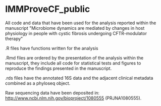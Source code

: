# IMMProveCF_public
All code and data that have been used for the analysis reported within the manuscript "Microbiome dynamics are mediated by changes in host physiology in people with cystic fibrosis undergoing CFTR-modulator therapy"

.R files have functions written for the analysis

.Rmd files are ordered by the presentation of the analysis within the manuscript, they include all code for statistical tests and figures to reproduce the findings presented in the manuscript.

.rds files have the annotated 16S data and the adjacent clinical metadata combined as a phyloseq object.

Raw sequencing data have been deposited in: http://www.ncbi.nlm.nih.gov/bioproject/1080555 (PRJNA1080555).

